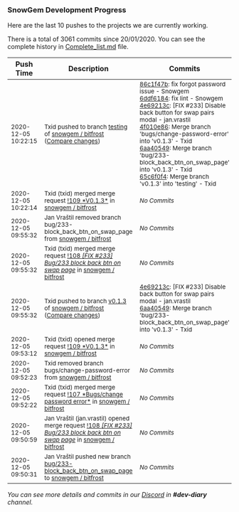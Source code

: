 
### SnowGem Development Progress

Here are the last 10 pushes to the projects we are currently working.

There is a total of 3061 commits since 20/01/2020. You can see the complete history in
 [Complete_list.md](Complete_list.md) file.

| Push Time | Description | Commits |
| --- | --- | --- |
| <sub>2020-12-05 10:22:15</sub> | <sub>Txid pushed to branch [testing](https://gitlab.com/snowgem/bitfrost/commits/testing) of [snowgem / bitfrost](https://gitlab.com/snowgem/bitfrost) ([Compare changes](https://gitlab.com/snowgem/bitfrost/compare/7fe572d8e4be65cac324287c46b99bf5433d7324...65c6f0f498a6dee7175c11b896a0c209c3cfd244))</sub> | <sub>[86c1f47b](https://gitlab.com/snowgem/bitfrost/-/commit/86c1f47b952d9593d6adb51c8914693e63bee638): fix forgot password issue - Snowgem<br>[6ddf6184](https://gitlab.com/snowgem/bitfrost/-/commit/6ddf61846d6fb93798490dfa198f8115dff0fa60): fix lint - Snowgem<br>[4e69213c](https://gitlab.com/snowgem/bitfrost/-/commit/4e69213caf50d44cb46f2080b55fe0cab70a14d1): [FIX #233] Disable back button for swap pairs modal - jan.vrastil<br>[4f010e86](https://gitlab.com/snowgem/bitfrost/-/commit/4f010e86af150f497e9a3ef85aae761e8be47d6c): Merge branch 'bugs/change-password-error' into 'v0.1.3' - Txid<br>[6aa40549](https://gitlab.com/snowgem/bitfrost/-/commit/6aa405494592110a686bc73e350c16366e8c6c4f): Merge branch 'bug/233-block_back_btn_on_swap_page' into 'v0.1.3' - Txid<br>[65c6f0f4](https://gitlab.com/snowgem/bitfrost/-/commit/65c6f0f498a6dee7175c11b896a0c209c3cfd244): Merge branch 'v0.1.3' into 'testing' - Txid</sub> |
| <sub>2020-12-05 10:22:14</sub> | <sub>Txid (txid) merged merge request [\!109 \*V0\.1\.3\*](https://gitlab.com/snowgem/bitfrost/-/merge_requests/109) in [snowgem / bitfrost](https://gitlab.com/snowgem/bitfrost)</sub> | <sub>_No Commits_</sub> |
| <sub>2020-12-05 09:55:32</sub> | <sub>Jan Vraštil removed branch bug/233-block_back_btn_on_swap_page from [snowgem / bitfrost](https://gitlab.com/snowgem/bitfrost)</sub> | <sub>_No Commits_</sub> |
| <sub>2020-12-05 09:55:32</sub> | <sub>Txid (txid) merged merge request [!108 *[FIX #233] Bug/233 block back btn on swap page*](https://gitlab.com/snowgem/bitfrost/-/merge_requests/108) in [snowgem / bitfrost](https://gitlab.com/snowgem/bitfrost)</sub> | <sub>_No Commits_</sub> |
| <sub>2020-12-05 09:55:32</sub> | <sub>Txid pushed to branch [v0\.1\.3](https://gitlab.com/snowgem/bitfrost/commits/v0.1.3) of [snowgem / bitfrost](https://gitlab.com/snowgem/bitfrost) ([Compare changes](https://gitlab.com/snowgem/bitfrost/compare/4f010e86af150f497e9a3ef85aae761e8be47d6c...6aa405494592110a686bc73e350c16366e8c6c4f))</sub> | <sub>[4e69213c](https://gitlab.com/snowgem/bitfrost/-/commit/4e69213caf50d44cb46f2080b55fe0cab70a14d1): [FIX #233] Disable back button for swap pairs modal - jan.vrastil<br>[6aa40549](https://gitlab.com/snowgem/bitfrost/-/commit/6aa405494592110a686bc73e350c16366e8c6c4f): Merge branch 'bug/233-block_back_btn_on_swap_page' into 'v0.1.3' - Txid</sub> |
| <sub>2020-12-05 09:53:12</sub> | <sub>Txid (txid) opened merge request [\!109 \*V0\.1\.3\*](https://gitlab.com/snowgem/bitfrost/-/merge_requests/109) in [snowgem / bitfrost](https://gitlab.com/snowgem/bitfrost)</sub> | <sub>_No Commits_</sub> |
| <sub>2020-12-05 09:52:23</sub> | <sub>Txid removed branch bugs/change-password-error from [snowgem / bitfrost](https://gitlab.com/snowgem/bitfrost)</sub> | <sub>_No Commits_</sub> |
| <sub>2020-12-05 09:52:22</sub> | <sub>Txid (txid) merged merge request [\!107 \*Bugs/change password error\*](https://gitlab.com/snowgem/bitfrost/-/merge_requests/107) in [snowgem / bitfrost](https://gitlab.com/snowgem/bitfrost)</sub> | <sub>_No Commits_</sub> |
| <sub>2020-12-05 09:50:59</sub> | <sub>Jan Vraštil (jan.vrastil) opened merge request [!108 *[FIX #233] Bug/233 block back btn on swap page*](https://gitlab.com/snowgem/bitfrost/-/merge_requests/108) in [snowgem / bitfrost](https://gitlab.com/snowgem/bitfrost)</sub> | <sub>_No Commits_</sub> |
| <sub>2020-12-05 09:50:31</sub> | <sub>Jan Vraštil pushed new branch [bug/233\-block\_back\_btn\_on\_swap\_page](https://gitlab.com/snowgem/bitfrost/commits/bug/233-block_back_btn_on_swap_page) to [snowgem / bitfrost](https://gitlab.com/snowgem/bitfrost)</sub> | <sub>_No Commits_</sub> |

_You can see more details and commits in our [Discord](https://discord.gg/zumGnbg) in **#dev-diary** channel._
